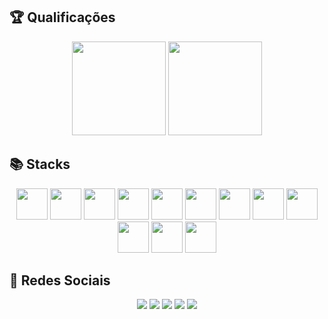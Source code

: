 ## 🏆 Qualificações
<div align="center">
  <img height="150em" src="https://github-readme-stats.vercel.app/api?username=Rian-Freitas&show_icons=true&theme=radical&include_all_commits=true&count_private=true"/>
  <img height="150em" src="https://github-readme-stats.vercel.app/api/top-langs/?username=Rian-Freitas&layout=compact&langs_count=3&theme=radical"/>
</div>
  
## 📚 Stacks
  
<div align="center">
  <img height=50em src="https://cdn.jsdelivr.net/gh/devicons/devicon/icons/python/python-original-wordmark.svg" />
  <img height=50em src="https://cdn.jsdelivr.net/gh/devicons/devicon/icons/django/django-original.svg" />
  <img height=50em src="https://cdn.jsdelivr.net/gh/devicons/devicon/icons/r/r-original.svg" />
  <img height=50em src="https://cdn.jsdelivr.net/gh/devicons/devicon/icons/mongodb/mongodb-original-wordmark.svg" />
  <img height=50em src="https://cdn.jsdelivr.net/gh/devicons/devicon/icons/mysql/mysql-original-wordmark.svg" />
  <img height=50em src="https://cdn.jsdelivr.net/gh/devicons/devicon/icons/amazonwebservices/amazonwebservices-plain-wordmark.svg" />
  <img height=50em src="https://cdn.jsdelivr.net/gh/devicons/devicon/icons/javascript/javascript-original.svg" />
  <img height=50em src="https://cdn.jsdelivr.net/gh/devicons/devicon/icons/git/git-plain-wordmark.svg" />
  <img height=50em src="https://cdn.jsdelivr.net/gh/devicons/devicon/icons/bootstrap/bootstrap-original.svg" />
  <img height=50em src="https://cdn.jsdelivr.net/gh/devicons/devicon/icons/css3/css3-original.svg" />
  <img height=50em src="https://cdn.jsdelivr.net/gh/devicons/devicon/icons/html5/html5-original.svg" />
  <img height=50em src='https://selenium-python.readthedocs.io/_static/logo.png' />
</div>

## 💬 Redes Sociais

<div align="center"> 
  <a href="https://instagram.com/batata.freitas" target="_blank"><img src="https://img.shields.io/badge/-Instagram-%23E4405F?style=for-the-badge&logo=instagram&logoColor=white" target="_blank"></a>
  <a href = "mailto:rianfreitassilva@gmail.com"><img src="https://img.shields.io/badge/-Gmail-%23333?style=for-the-badge&logo=gmail&logoColor=white" target="_blank"></a>
  <a href="https://www.linkedin.com/in/rian-freitas-da-silva-5ba66418a/" target="_blank"><img src="https://img.shields.io/badge/-LinkedIn-%230077B5?style=for-the-badge&logo=linkedin&logoColor=white" target="_blank"></a> 
 	<a href="https://t.me/rian_freitas" target="_blank"><img src="https://img.shields.io/badge/Telegram-2CA5E0?style=for-the-badge&logo=telegram&logoColor=white" target="_blank"></a>
  <a href="https://discordapp.com/users/432627765590753301" target="_blank"><img src="https://img.shields.io/badge/Discord-7289DA?style=for-the-badge&logo=discord&logoColor=white" target="_blank"></a>
 </div>

